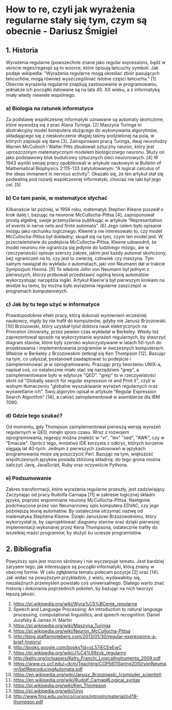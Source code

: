 # How to re, czyli jak wyrażenia regularne stały się tym, czym są obecnie - Dariusz Śmigiel #

## 1. Historia ##
Wyrażenia regularne (powszechnie znane jako regular expressions, bądź w skrócie regex/regexp) są to wzorce, które opisują łańcuchy symboli. Jak podaje wikipedia: "Wyrażenia regularne mogą określać zbiór pasujących łańcuchów, mogą również wyszczególniać istotne części łańcucha." [1] Obecnie wyrażenia regularne znajdują zastosowanie w programowaniu, jednakże ich początki datowane są na lata 40. XX wieku, a z informatyką miały wtedy niewiele wspólnego.

### a) Biologia na ratunek informatyce ###
Za podstawę współczesnej informatyki uznawane są automaty skończone, które wywodzą się z prac Alana Turinga. [2] Maszyna Turinga to abstrakcyjny model komputera służącego do wykonywania algorytmów, składającego się z nieskończenie długiej taśmy podzielonej na pola, w których zapisuje się dane [3].
Zainspirowani pracą Turinga, dwaj neurolodzy Warren McCulloch i Walter Pitts zbudowali sztuczny neuron, który jest uproszczonym matematycznym modelem biologicznego neuronu. Służy on jako podstawowy blok budulcowy sztucznych sieci neuronowych. [4] W 1943 wyniki swojej pracy opublikowali w artykule naukowym w Bulletin of Mathematical Biophysics 2:115-133 zatytułowanym: "A logical calculus of the ideas immanent in nervous activity". Okazało się, że ten artykuł stał się podwaliną pod rozwój współczesnej informatyki, chociaż nie taki był jego cel. [5]

### b) Co tam panie, w matematyce słychać ###
Kilkanaście lat później, w 1956 roku, matematyk Stephen Kleene poszedł o krok dalej i, bazując na neuronie McCullocha-Pittsa [4], zaproponował prostą algebrę, swoje przemyślenia publikując w artykule "Representation of events in nerve nets and finite automata". [6] Jego celem było opisanie mózgu jako rachunku logicznego.
Kleene'a nie interesowało to, czy model McCullocha-Pittsa był dokładny; skupił się na tym, czym ten model jest. W przeciwieństwie do podejścia McCullocha-Pittsa, Kleene udowodnił, że model neuronu nie ogranicza się jedynie do ludzkiego mózgu, ale w rzeczywistości opisuje szerszy zakres, jakim jest każdy automat skończony, bez ograniczeń na to, czy jest to zwierzę, człowiek czy maszyna. Tym samym nawiązał do wykładu o automatach, jaki von Neumann dał w trakcie Sympozjum Hixona. [9] To właśnie John von Neumann był jednym z pierwszych, którzy próbowali przedstawić ogólną teorię automatów wykorzystując narzędzia logiki.
Artykuł Kleene'a był pierwszym krokiem na drodze ku temu, by można było wyrażenia regularne zaszczepić w programach komputerowych.

### c) Jak by tu tego użyć w informatyce ###
Prawdopodobnie efekt pracy, którą dokonali wymienieni wcześniej naukowcy, nigdy by nie trafił do komputerów, gdyby nie Janusz Brzozowski. [10] Brzozowski, który uzyskał tytuł doktora nauk elektrycznych na Princeton University, przez pewien czas wykładał w Berkeley. Wtedy też zaprezentował sposób na wykorzystanie wyrażeń regularnych, by stworzyć diagram stanów, które były szeroko wykorzystywane w latach 50-tych do projektowania i implementowania programów w ówczesnych komputerach.
Właśnie w Berkeley z Brzozowskim zetknął się Ken Thompson [12]. Bazując na tym, co usłyszał, postanowił zaadaptować to podejście i zaimplemenować je w oprogramowaniu. Pracując przy tworzeniu UNIX-a, napisał coś, co ostatecznie miało stać się narzędziem "grep", a zaimplementowane było w edytorze "QED". "grep" to w rzeczywistości skrót od "Globally search for regular expression re and Print it", czyli w wolnym tłumaczeniu "globalne wyszukiwanie wyrażeń regularnych oraz wyświetlanie ich". Swój algorytm opisał w artykule "Regular Expression Search Algorithm" [14], a całość zaimplementował w asemblerze dla IBM 7090.

### d) Gdzie tego szukać? ###
Od momentu, gdy Thompson zaimplementował pierwszą wersję wyrażeń regularnych w QED, minęło sporo czasu. Wraz z rozwojem oprogramowania, regexpy można znaleźć w "vi", "lex" "sed", "AWK", czy w "Emacsie". Oprócz tego, mnóstwo IDE korzysta z odkryć, których korzenie sięgają lat 40-tych.
Jednym z pierwszych zastosowań w językach programowania może się poszczycić Perl. Bazując na tym, większość współczesnych języków posiada zbliżoną składnię: do tego grona można zaliczyć Javę, JavaScript, Ruby oraz oczywiście Pythona.

### e) Podsumowanie ###
Zakres transformacji, które wyrażenia regularne przeszły, jest zadziwiający. Zaczynając od pracy Rudolfa Carnapa [11] w zakresie logicznej składni języka, poprzez wspomniane neurony McCullocha-Pittsa. Następnie podchwycone przez von Neumannowy opis komputera EDVAC, czy jego późniejszą teorię automatów. By ostatecznie otrzymać nazwę od matematyka Stephena Kleene.
Dzięki Januszowi Brzozowskiemu, który wykorzystał je, by zaprojektować diagramy stanów oraz dzięki pierwszej implementacji wykonanej przez Kena Thompsona, ostatecznie trafiły do wszelkiej maści programów, by służyć ku uciesze programistów.

## 2. Bibliografia ##
Powyższy opis jest mocno skrótowy i nie wyczerpuje tematu. Jest bardziej zarysem tego, jak interesujące są początki informatyki, którą znamy w obecnej formie. W celu zgłębienia tematu polecam pozycje [2] oraz [14]. Jak widać na powyższym przykładzie, z wielu, wydawałoby się, niezależnych przemyśleń powstało coś uniwersalnego. Dlatego warto znać historię i dokonania poprzednich pokoleń, by bazując na nich tworzyć lepszą jakość.

1. https://pl.wikipedia.org/wiki/Wyra%C5%BCenie_regularne
2. Speech and Language Processing: An introduction to natural language processing, computational linguistics, and speech recognition. Daniel Jurafsky & James H. Martin
3. https://pl.wikipedia.org/wiki/Maszyna_Turinga
4. https://pl.wikipedia.org/wiki/Neuron_McCullocha-Pittsa
5. http://blog.staffannoteberg.com/2013/01/30/regular-expressions-a-brief-history/
6. http://books.google.com/books?id=oL57iECEeEwC
7. https://pl.wikipedia.org/wiki/J%C4%99zyk_regularny
8. http://kelty.org/or/papers/Kelty_Franchi_LogicalInstruments_2009.pdf
9. https://www.cs.ucf.edu/~dcm/Teaching/COP5611Spring2010/vonNeumannSelfReproducingAutomata.pdf
10. https://en.wikipedia.org/wiki/Janusz_Brzozowski_(computer_scientist)
11. https://en.wikipedia.org/wiki/Rudolf_Carnap#Logical_syntax
12. https://pl.wikipedia.org/wiki/Ken_Thompson
13. https://pl.wikipedia.org/wiki/Unix
14. http://www.fing.edu.uy/inco/cursos/intropln/material/p419-thompson.pdf
